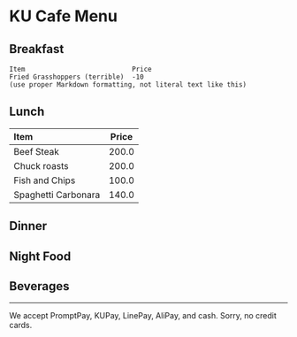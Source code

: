 # KU Cafe Menu


## Breakfast

    Item                           Price
    Fried Grasshoppers (terrible)  -10
    (use proper Markdown formatting, not literal text like this)

## Lunch 
| Item      | Price   |
|:-----------|--------|
| Beef Steak | 200.0 |
| Chuck roasts  | 200.0 |
| Fish and Chips| 100.0 |
| Spaghetti Carbonara| 140.0 |

    
## Dinner


## Night Food


## Beverages



---

We accept PromptPay, KUPay, LinePay, AliPay, and cash. Sorry, no credit cards.
